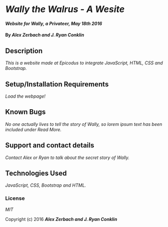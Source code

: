 # _Wally the Walrus - A Wesite_

#### _Website for Wally, a Privateer, May 18th 2016_

#### By _**Alex Zerbach and J. Ryan Conklin**_

## Description

_This is a website made at Epicodus to integrate JavaScript, HTML, CSS and Bootstrap._

## Setup/Installation Requirements

_Load the webpage!_

## Known Bugs

_No one actually lives to tell the story of Wally, so lorem ipsum text  has been included under Read More._

## Support and contact details

_Contact Alex or Ryan to talk about the secret story of Wally._

## Technologies Used

_JavaScript, CSS, Bootstrap and HTML._

### License

*MIT*

Copyright (c) 2016 **_Alex Zerbach and J. Ryan Conklin_**
